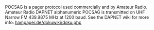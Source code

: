 POCSAG is a pager protocol used commercially and by Amateur Radio. Amateur Radio DAPNET alphanumeric POCSAG is transmitted on UHF Narrow FM 439.9875 MHz at 1200 baud. See the DAPNET wiki for more info: [hampager.de/dokuwiki/doku.php](https://hampager.de/dokuwiki/doku.php)